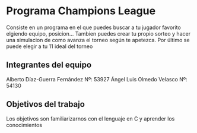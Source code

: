 # Programa Champions League

Consiste en un programa en el que puedes buscar a tu jugador favorito elgiendo equipo, posicion... 
Tambien puedes crear tu propio sorteo y hacer una simulacion de como avanza el torneo según te apetezca.
Por último se puede elegir a tu 11 ideal del torneo

## Integrantes del equipo

Alberto Díaz-Guerra Fernández Nº: 53927
Ángel Luis Olmedo Velasco Nº: 54130

## Objetivos del trabajo

Los objetivos son familiarizarnos con el lenguaje en C y aprender los conocimientos
